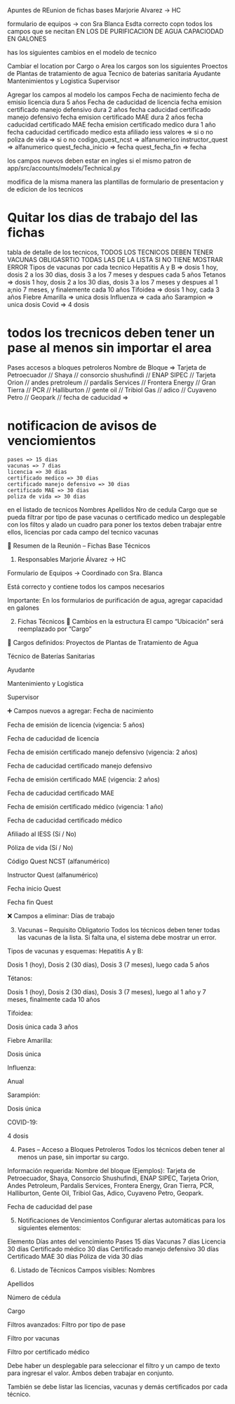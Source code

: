 Apuntes de REunion de fichas bases
    Marjorie Alvarez -> HC

formulario de equipos -> con Sra Blanca 
    Esdta correcto copn todos los campos que se necitan
    EN LOS DE PURIFICACION DE AGUA CAPACIODAD EN GALONES 


has los siguientes cambios en el modelo de tecnico 

Cambiar el location por Cargo o Area  los cargos son los siguientes
        Proectos de Plantas de tratamiento de agua
        Tecnico de baterias sanitaria
        Ayudante
        Mantenimientos y Logistica
        Supervisor

Agregar los campos al modelo los campos 
    Fecha de nacimiento 
    fecha de emisio licencia dura 5 años
    Fecha de caducidad de licencia
    fecha emision certificado manejo defensivo dura 2 años
    fecha caducidad certificado manejo defensivo
    fecha emision certificado MAE  dura 2 años
    fecha caducidad certificado MAE
    fecha emision certificado medico dura 1 año
    fecha caducidad certificado medico
    esta afiliado iess valores => si o no 
    poliza de vida => si o no
    codigo_quest_ncst => alfanumerico
    instructor_quest => alfanumerico 
    quest_fecha_inicio => fecha
    quest_fecha_fin => fecha

los campos nuevos deben estar en ingles si el mismo patron de 
app/src/accounts/models/Technical.py

modifica de la misma manera las plantillas  de formulario de presentacion y de edicion de los tecnicos



# Quitar los dias de trabajo del las fichas 

 
tabla de detalle de los tecnicos, TODOS LOS TECNICOS DEBEN TENER VACUNAS OBLIGASRTIO TODAS LAS DE LA LISTA SI NO TIENE MOSTRAR ERROR 
    Tipos de vacunas por cada tecnico
        Hepatitis A y B =>  dosis 1 hoy, dosis 2  a los 30 dias, dosis 3 a los 7 meses y despues cada 5 años
        Tetanos  => dosis 1 hoy, dosis 2 a los 30 dias, dosis 3 a los 7 meses y despues al 1 a;nio 7 meses, y finalemente cada 10 años
        Tifoidea => dosis 1 hoy, cada 3 años
        Fiebre Amarilla =>  unica dosis
        Influenza =>  cada año
        Sarampion  =>  unica dosis
        Covid => 4 dosis
    

# todos los trecnicos deben tener un pase al menos sin importar el area 
Pases accesos a bloques petroleros
    Nombre de Bloque => Tarjeta de Petroecuador // Shaya // consorcio shushufindi // ENAP SIPEC // Tarjeta Orion // andes pretroleum // pardalis Services //  Frontera Energy // Gran Tierra // PCR // Halliburton // gente oil // Tribiol Gas //  adico // Cuyaveno Petro // Geopark // 
    fecha de caducidad => 


# notificacion de avisos de venciomientos
    pases => 15 dias
    vacunas => 7 dias
    licencia => 30 dias
    certificado medico => 30 dias
    certificado manejo defensivo => 30 dias
    certificado MAE => 30 dias
    poliza de vida => 30 dias


en el listado de tecnicos
    Nombres
    Apellidos
    Nro de cedula
    Cargo
    que se pueda filtrar por tipo de pase vacunas o certificado medico 
    un desplegable con los filtos y alado un cuadro para poner los textos deben trabajar entre ellos, licencias por cada campo del tecnico
    vacunas 




📝 Resumen de la Reunión – Fichas Base Técnicos
1. Responsables
Marjorie Álvarez → HC

Formulario de Equipos → Coordinado con Sra. Blanca

Está correcto y contiene todos los campos necesarios

Importante: En los formularios de purificación de agua, agregar capacidad en galones

2. Fichas Técnicos
🔁 Cambios en la estructura
El campo “Ubicación” será reemplazado por “Cargo”

📌 Cargos definidos:
Proyectos de Plantas de Tratamiento de Agua

Técnico de Baterías Sanitarias

Ayudante

Mantenimiento y Logística

Supervisor

➕ Campos nuevos a agregar:
Fecha de nacimiento

Fecha de emisión de licencia (vigencia: 5 años)

Fecha de caducidad de licencia

Fecha de emisión certificado manejo defensivo (vigencia: 2 años)

Fecha de caducidad certificado manejo defensivo

Fecha de emisión certificado MAE (vigencia: 2 años)

Fecha de caducidad certificado MAE

Fecha de emisión certificado médico (vigencia: 1 año)

Fecha de caducidad certificado médico

Afiliado al IESS (Sí / No)

Póliza de vida (Sí / No)

Código Quest NCST (alfanumérico)

Instructor Quest (alfanumérico)

Fecha inicio Quest

Fecha fin Quest

❌ Campos a eliminar:
Días de trabajo

3. Vacunas – Requisito Obligatorio
Todos los técnicos deben tener todas las vacunas de la lista.
Si falta una, el sistema debe mostrar un error.

Tipos de vacunas y esquemas:
Hepatitis A y B:

Dosis 1 (hoy), Dosis 2 (30 días), Dosis 3 (7 meses), luego cada 5 años

Tétanos:

Dosis 1 (hoy), Dosis 2 (30 días), Dosis 3 (7 meses), luego al 1 año y 7 meses, finalmente cada 10 años

Tifoidea:

Dosis única cada 3 años

Fiebre Amarilla:

Dosis única

Influenza:

Anual

Sarampión:

Dosis única

COVID-19:

4 dosis

4. Pases – Acceso a Bloques Petroleros
Todos los técnicos deben tener al menos un pase, sin importar su cargo.

Información requerida:
Nombre del bloque (Ejemplos):
Tarjeta de Petroecuador, Shaya, Consorcio Shushufindi, ENAP SIPEC, Tarjeta Orion, Andes Petroleum, Pardalis Services, Frontera Energy, Gran Tierra, PCR, Halliburton, Gente Oil, Tribiol Gas, Adico, Cuyaveno Petro, Geopark.

Fecha de caducidad del pase

5. Notificaciones de Vencimientos
Configurar alertas automáticas para los siguientes elementos:

Elemento	Días antes del vencimiento
Pases	15 días
Vacunas	7 días
Licencia	30 días
Certificado médico	30 días
Certificado manejo defensivo	30 días
Certificado MAE	30 días
Póliza de vida	30 días

6. Listado de Técnicos
Campos visibles:
Nombres

Apellidos

Número de cédula

Cargo

Filtros avanzados:
Filtro por tipo de pase

Filtro por vacunas

Filtro por certificado médico

Debe haber un desplegable para seleccionar el filtro y un campo de texto para ingresar el valor. Ambos deben trabajar en conjunto.

También se debe listar las licencias, vacunas y demás certificados por cada técnico.

